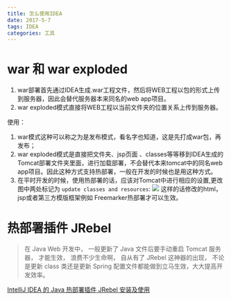 ```yaml
---
title: 怎么使用IDEA
date: 2017-5-7
tags: IDEA
categories: 工具
---
```

# war 和 war exploded
1. war部署首先通过IDEA生成.war工程文件，然后将WEB工程以包的形式上传到服务器，因此会替代服务器本来同名的web app项目。
2. war exploded模式直接将WEB工程以当前文件夹的位置关系上传到服务器。

<!-- more -->

使用：
1. war模式这种可以称之为是发布模式，看名字也知道，这是先打成war包，再发布；
2. war exploded模式是直接把文件夹、jsp页面 、classes等等移到IDEA生成的Tomcat部署文件夹里面，进行加载部署，不会替代本来tomcat中的同名web app项目。因此这种方式支持热部署，一般在开发的时候也是用这种方式。
3. 在平时开发的时候，使用热部署的话，应该对Tomcat中进行相应的设置,更改图中两处标记为 `update classes and resources`:
![](https://images.morethink.cn/IDEA-update.jpg)
这样的话修改的html，jsp或者第三方模版框架例如 Freemarker热部署才可以生效。

# 热部署插件 JRebel
> 在 Java Web 开发中， 一般更新了 Java 文件后要手动重启 Tomcat 服务器， 才能生效， 浪费不少生命啊， 自从有了 JRebel 这神器的出现， 不论是更新 class 类还是更新 Spring 配置文件都能做到立马生效，大大提高开发效率。

[IntelliJ IDEA 的 Java 热部署插件 JRebel 安装及使用](http://whudoc.qiniudn.com/2016/IntelliJ-IDEA-Tutorial/jrebel-setup.html)
